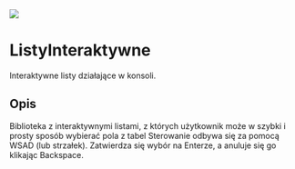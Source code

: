 <a href="https://www.nuget.org/packages/Listy/">
  <img src="https://img.shields.io/nuget/v/Listy.svg?style=flat-square"/>
</a>


# ListyInteraktywne
Interaktywne listy działające w konsoli.

## Opis
Biblioteka z interaktywnymi listami, z których użytkownik może w szybki i prosty sposób wybierać pola z tabel
Sterowanie odbywa się za pomocą WSAD (lub strzałek). Zatwierdza się wybór na Enterze, a anuluje się go klikając Backspace.
